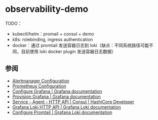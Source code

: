 # observability-demo

TODO：
- kubectl/helm：promail + consul + demo
- k8s: rolebinding, ingress authentication
- docker：通过 promtail 发送容器日志到 loki（缺点：不同系统路径可能不同，目前使用 loki docker plugin 发送容器日志数据）

## 参阅
- [Alertmanager Configuration](https://prometheus.io/docs/alerting/latest/configuration/)
- [Prometheus Configuration](https://prometheus.io/docs/prometheus/latest/configuration/configuration/)
- [Configure Grafana | Grafana documentation](https://grafana.com/docs/grafana/latest/setup-grafana/configure-grafana/)
- [Provision Grafana | Grafana documentation](https://grafana.com/docs/grafana/latest/administration/provisioning/)
- [Service - Agent - HTTP API | Consul | HashiCorp Developer](https://developer.hashicorp.com/consul/api-docs/agent/service)
- [Grafana Loki HTTP API | Grafana Loki documentation](https://grafana.com/docs/loki/latest/reference/api/)
- [Configure Promtail | Grafana Loki documentation](https://grafana.com/docs/loki/latest/send-data/promtail/configuration/)
